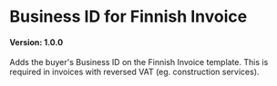 Business ID for Finnish Invoice
===============================

#### Version: 1.0.0

Adds the buyer's Business ID on the Finnish Invoice template. This is
required in invoices with reversed VAT (eg. construction services).
